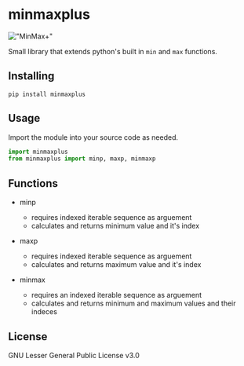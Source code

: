 # minmaxplus

!["MinMax+"](./assets/minmaxplus.png)

Small library that extends python's built in `min` and `max` functions.

## Installing

`pip install minmaxplus`

## Usage

Import the module into your source code as needed.

```python
import minmaxplus
from minmaxplus import minp, maxp, minmaxp
```

## Functions

- minp

  - requires indexed iterable sequence as arguement
  - calculates and returns minimum value and it's index

- maxp

  - requires indexed iterable sequence as arguement
  - calculates and returns maximum value and it's index

- minmax

  - requires an indexed iterable sequence as arguement
  - calculates and returns minimum and maximum values and their indeces

## License

GNU Lesser General Public License v3.0
